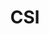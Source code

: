 ---
facebook: https://facebook.com/csisolutions
linkedin: https://linkedin.com/company/14476
logohandle: csiweb
sort: csiweb
title: CSI
twitter: https://x.com/CSIsolutions
website: https://www.csiweb.com/
youtube: https://youtube.com/user/VidsfromCSI
---
